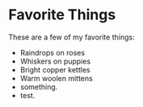 # Favorite Things

These are a few of my favorite things:

- Raindrops on roses
- Whiskers on puppies
- Bright copper kettles
- Warm woolen mittens
- something.
- test.
